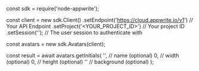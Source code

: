 const sdk = require('node-appwrite');

const client = new sdk.Client()
    .setEndpoint('https://cloud.appwrite.io/v1') // Your API Endpoint
    .setProject('<YOUR_PROJECT_ID>') // Your project ID
    .setSession(''); // The user session to authenticate with

const avatars = new sdk.Avatars(client);

const result = await avatars.getInitials(
    '<NAME>', // name (optional)
    0, // width (optional)
    0, // height (optional)
    '' // background (optional)
);
